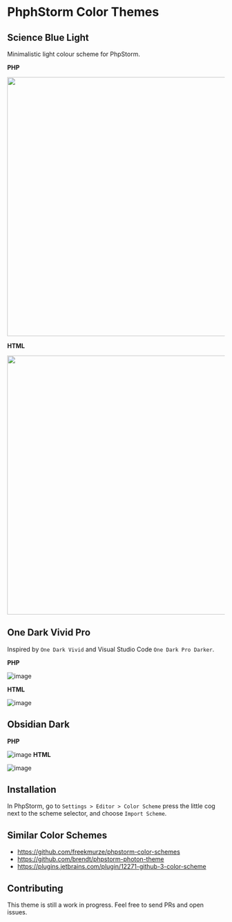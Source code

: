 # PhphStorm Color Themes

## Science Blue Light

Minimalistic light colour scheme for PhpStorm.

**PHP**

<img src="https://user-images.githubusercontent.com/781074/126898689-ad613e47-ee08-4671-bd76-898a8811530e.png" width="600"/>

**HTML**

<img src="https://user-images.githubusercontent.com/781074/126898746-00d9e431-0535-4b7f-8472-4aaa16fc6e73.png" width="600"/>

## One Dark Vivid Pro

Inspired by `One Dark Vivid` and Visual Studio Code `One Dark Pro Darker`.

**PHP**

![image](https://user-images.githubusercontent.com/781074/149113245-24ec7aaa-804e-4474-9c99-7dfd429e7aeb.png)

**HTML**

![image](https://user-images.githubusercontent.com/781074/149113981-8e7e12ea-5158-4f9c-9a75-7e2e1645399d.png)

## Obsidian Dark

**PHP**

![image](https://user-images.githubusercontent.com/781074/149134686-931a4405-f746-4544-b001-898136ca03b1.png)
**HTML**

![image](https://user-images.githubusercontent.com/781074/149134726-718db77b-e75a-4603-ad7d-eddec392c166.png)


## Installation

In PhpStorm, go to `Settings > Editor > Color Scheme` press the little cog next to the scheme selector, and choose `Import Scheme`.

## Similar Color Schemes

* https://github.com/freekmurze/phpstorm-color-schemes
* https://github.com/brendt/phpstorm-photon-theme
* https://plugins.jetbrains.com/plugin/12271-github-3-color-scheme

## Contributing

This theme is still a work in progress. Feel free to send PRs and open issues.
